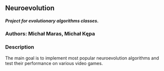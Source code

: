 ## Neuroevolution
##### Project for evolutionary algorithms classes.

### Authors: Michał Maras, Michał Kępa

### Description
The main goal is to implement most popular neuroevolution algorithms and test their performance on various video games.
